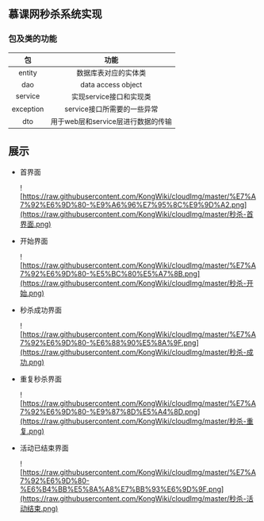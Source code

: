 ## 慕课网秒杀系统实现

### 包及类的功能
|包| 功能|
|:----:|:----:|
|entity|数据库表对应的实体类|
|dao|data access object|
|service|实现service接口和实现类|
|exception|service接口所需要的一些异常|
|dto|用于web层和service层进行数据的传输|



## 展示

* 首界面

  ![https://raw.githubusercontent.com/KongWiki/cloudImg/master/%E7%A7%92%E6%9D%80-%E9%A6%96%E7%95%8C%E9%9D%A2.png](https://raw.githubusercontent.com/KongWiki/cloudImg/master/秒杀-首界面.png)

* 开始界面

  ![https://raw.githubusercontent.com/KongWiki/cloudImg/master/%E7%A7%92%E6%9D%80-%E5%BC%80%E5%A7%8B.png](https://raw.githubusercontent.com/KongWiki/cloudImg/master/秒杀-开始.png)

* 秒杀成功界面

  ![https://raw.githubusercontent.com/KongWiki/cloudImg/master/%E7%A7%92%E6%9D%80-%E6%88%90%E5%8A%9F.png](https://raw.githubusercontent.com/KongWiki/cloudImg/master/秒杀-成功.png)

* 重复秒杀界面

  ![https://raw.githubusercontent.com/KongWiki/cloudImg/master/%E7%A7%92%E6%9D%80-%E9%87%8D%E5%A4%8D.png](https://raw.githubusercontent.com/KongWiki/cloudImg/master/秒杀-重复.png)

* 活动已结束界面

  ![https://raw.githubusercontent.com/KongWiki/cloudImg/master/%E7%A7%92%E6%9D%80-%E6%B4%BB%E5%8A%A8%E7%BB%93%E6%9D%9F.png](https://raw.githubusercontent.com/KongWiki/cloudImg/master/秒杀-活动结束.png)
